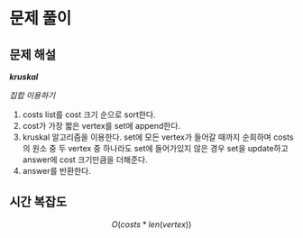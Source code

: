   # 문제 풀이

## 문제 해설

***kruskal***

*집합 이용하기*

1. costs list를 cost 크기 순으로 sort한다.
2. cost가 가장 짧은 vertex를 set에 append한다.
3. kruskal 알고리즘을 이용한다. set에 모든 vertex가 들어갈 때까지 순회하며 costs의 원소 중 두 vertex 중 하나라도 set에 들어가있지 않은 경우 set을 update하고 answer에 cost 크기만큼을 더해준다.
4. answer를 반환한다.

## 시간 복잡도

$$O(costs*len(vertex))$$

